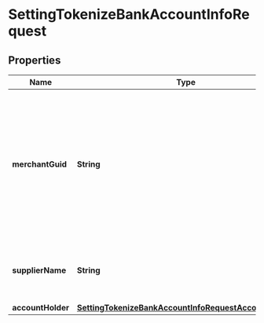 

# SettingTokenizeBankAccountInfoRequest


## Properties

| Name | Type | Description | Notes |
|------------ | ------------- | ------------- | -------------|
|**merchantGuid** | **String** | Merchant&#39;s guid. Application level value that indicates the ACH payment is being requested for clients account. Value provided by ConnexPay. |  |
|**supplierName** | **String** | Name of supplier to whom payment will be made |  |
|**accountHolder** | [**SettingTokenizeBankAccountInfoRequestAccountHolder**](SettingTokenizeBankAccountInfoRequestAccountHolder.md) |  |  |



